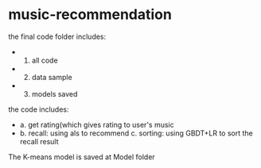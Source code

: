 # music-recommendation
the final code folder includes: 
- 1. all code 
- 2. data sample 
- 3. models saved

the code includes: 
- a. get rating(which gives rating to user's music  
- b. recall: using als to recommend
c. sorting: using GBDT+LR to sort the recall result

The K-means model is saved at Model folder
